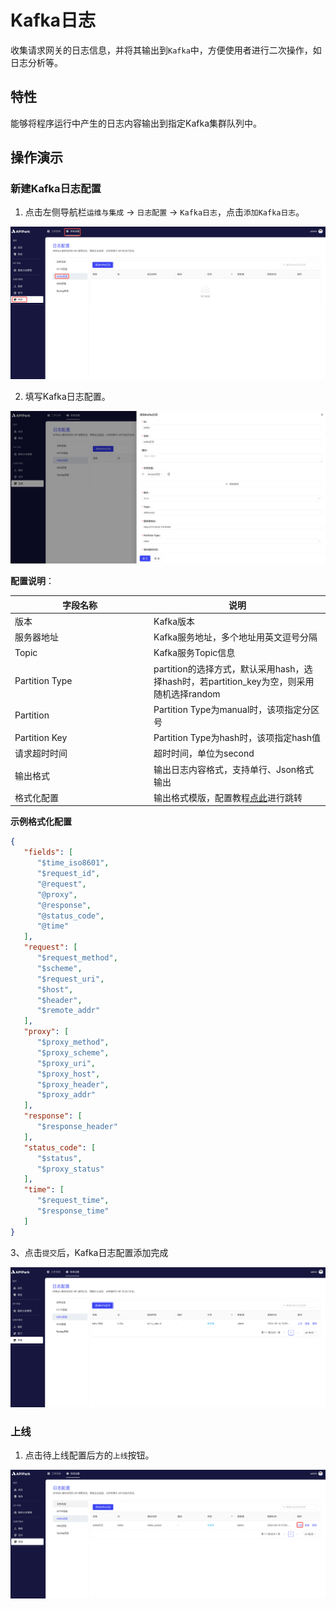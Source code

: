 # Kafka日志

收集请求网关的日志信息，并将其输出到`Kafka`中，方便使用者进行二次操作，如日志分析等。

## 特性

能够将程序运行中产生的日志内容输出到指定Kafka集群队列中。

## 操作演示

### 新建Kafka日志配置

1. 点击左侧导航栏`运维与集成` -> `日志配置` -> `Kafka日志`，点击`添加Kafka日志`。

![](images/2024-08-14/2f03a576c164e66c8237c71161d9d0bd05f2b7afb0a9e12c24a33b29ac8fb1ca.png)  

2. 填写Kafka日志配置。

![](images/2024-08-14/7185f19285c125a7282fbc410d240accad92e715102304181449b11a91b977bd.png)  


**配置说明**：

<table><thead><tr><th width="208">字段名称</th><th>说明</th></tr></thead><tbody><tr><td>版本</td><td>Kafka版本</td></tr><tr><td>服务器地址</td><td>Kafka服务地址，多个地址用英文逗号分隔</td></tr><tr><td>Topic</td><td>Kafka服务Topic信息</td></tr><tr><td>Partition Type</td><td>partition的选择方式，默认采用hash，选择hash时，若partition_key为空，则采用随机选择random</td></tr><tr><td>Partition</td><td>Partition Type为manual时，该项指定分区号</td></tr><tr><td>Partition Key</td><td>Partition Type为hash时，该项指定hash值</td></tr><tr><td>请求超时时间</td><td>超时时间，单位为second</td></tr><tr><td>输出格式</td><td>输出日志内容格式，支持单行、Json格式输出</td></tr><tr><td>格式化配置</td><td>输出格式模版，配置教程<a href="https://help.apinto.com/docs/formatter">点此</a>进行跳转</td></tr></tbody></table>

**示例格式化配置**

```json
{
   "fields": [
      "$time_iso8601",
      "$request_id",
      "@request",
      "@proxy",
      "@response",
      "@status_code",
      "@time"
   ],
   "request": [
      "$request_method",
      "$scheme",
      "$request_uri",
      "$host",
      "$header",
      "$remote_addr"
   ],
   "proxy": [
      "$proxy_method",
      "$proxy_scheme",
      "$proxy_uri",
      "$proxy_host",
      "$proxy_header",
      "$proxy_addr"
   ],
   "response": [
      "$response_header"
   ],
   "status_code": [
      "$status",
      "$proxy_status"
   ],
   "time": [
      "$request_time",
      "$response_time"
   ]
}
```

3、点击`提交`后，Kafka日志配置添加完成

![](images/2024-08-14/1f605691833a6c5994caf55dbb11340d320075bc6e0bf95a79d31dfc6dcc5fab.png)  



### 上线

1. 点击待上线配置后方的`上线`按钮。

![](images/2024-08-14/e05ca75c6614cd2ff5349cc2ad82b1da0da67f5a981251181cdd75b9cf4b779a.png)  
